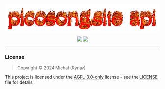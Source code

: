<p align="center"> <img src="https://github.com/Rynav/picosong.site.api/blob/main/logo.gif" /> </p>
<p align="center">
    <img src="https://img.shields.io/badge/Bun-%23000000.svg?style=for-the-badge&logo=bun&logoColor=white"/>
    <img src="https://img.shields.io/badge/typescript-%23007ACC.svg?style=for-the-badge&logo=typescript&logoColor=white"/>
</p>

---

### License
> Copyright &copy; 2024 Michał (Rynav)

This project is licensed under the [AGPL-3.0-only](https://opensource.org/license/agpl-v3) license - see the [LICENSE](https://github.com/Rynav/picosong.site.api/blob/main/LICENSE.md) file for details